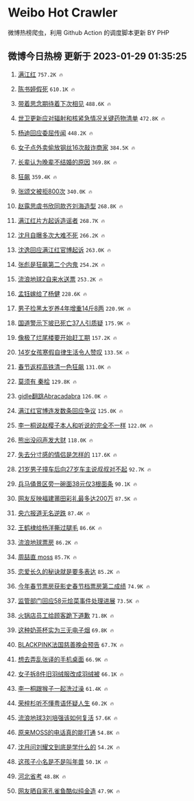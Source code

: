# Weibo Hot Crawler 



微博热榜爬虫，利用 Github Action 的调度脚本更新 BY PHP 


## 微博今日热榜 更新于 2023-01-29 01:35:25 
1. [满江红](https://s.weibo.com/weibo?q=%E6%BB%A1%E6%B1%9F%E7%BA%A2&t=31&band_rank=1&Refer=top) `757.2K 🔥` 

1. [陈书婷假死](https://s.weibo.com/weibo?q=%23%E9%99%88%E4%B9%A6%E5%A9%B7%E5%81%87%E6%AD%BB%23&t=31&band_rank=2&Refer=top) `610.1K 🔥` 

1. [带着思念期待着下次相见](https://s.weibo.com/weibo?q=%23%E5%B8%A6%E7%9D%80%E6%80%9D%E5%BF%B5%E6%9C%9F%E5%BE%85%E7%9D%80%E4%B8%8B%E6%AC%A1%E7%9B%B8%E8%A7%81%23&t=31&band_rank=3&Refer=top) `488.6K 🔥` 

1. [世卫更新应对辐射和核紧急情况关键药物清单](https://s.weibo.com/weibo?q=%23%E4%B8%96%E5%8D%AB%E6%9B%B4%E6%96%B0%E5%BA%94%E5%AF%B9%E8%BE%90%E5%B0%84%E5%92%8C%E6%A0%B8%E7%B4%A7%E6%80%A5%E6%83%85%E5%86%B5%E5%85%B3%E9%94%AE%E8%8D%AF%E7%89%A9%E6%B8%85%E5%8D%95%23&t=31&band_rank=4&Refer=top) `472.8K 🔥` 

1. [杨迪回应委屈传闻](https://s.weibo.com/weibo?q=%23%E6%9D%A8%E8%BF%AA%E5%9B%9E%E5%BA%94%E5%A7%94%E5%B1%88%E4%BC%A0%E9%97%BB%23&t=31&band_rank=5&Refer=top) `448.2K 🔥` 

1. [女子点外卖偷放钢丝16次敲诈商家](https://s.weibo.com/weibo?q=%23%E5%A5%B3%E5%AD%90%E7%82%B9%E5%A4%96%E5%8D%96%E5%81%B7%E6%94%BE%E9%92%A2%E4%B8%9D16%E6%AC%A1%E6%95%B2%E8%AF%88%E5%95%86%E5%AE%B6%23&t=31&band_rank=6&Refer=top) `384.5K 🔥` 

1. [长辈认为晚辈不结婚的原因](https://s.weibo.com/weibo?q=%23%E9%95%BF%E8%BE%88%E8%AE%A4%E4%B8%BA%E6%99%9A%E8%BE%88%E4%B8%8D%E7%BB%93%E5%A9%9A%E7%9A%84%E5%8E%9F%E5%9B%A0%23&t=31&band_rank=7&Refer=top) `369.8K 🔥` 

1. [狂飙](https://s.weibo.com/weibo?q=%E7%8B%82%E9%A3%99&t=31&band_rank=8&Refer=top) `359.4K 🔥` 

1. [张颂文被拒800次](https://s.weibo.com/weibo?q=%23%E5%BC%A0%E9%A2%82%E6%96%87%E8%A2%AB%E6%8B%92800%E6%AC%A1%23&t=31&band_rank=9&Refer=top) `340.0K 🔥` 

1. [赵露思虞书欣同款齐刘海造型](https://s.weibo.com/weibo?q=%23%E8%B5%B5%E9%9C%B2%E6%80%9D%E8%99%9E%E4%B9%A6%E6%AC%A3%E5%90%8C%E6%AC%BE%E9%BD%90%E5%88%98%E6%B5%B7%E9%80%A0%E5%9E%8B%23&t=31&band_rank=10&Refer=top) `268.8K 🔥` 

1. [满江红片方起诉造谣者](https://s.weibo.com/weibo?q=%23%E6%BB%A1%E6%B1%9F%E7%BA%A2%E7%89%87%E6%96%B9%E8%B5%B7%E8%AF%89%E9%80%A0%E8%B0%A3%E8%80%85%23&t=31&band_rank=11&Refer=top) `268.7K 🔥` 

1. [沈月自曝多次大难不死](https://s.weibo.com/weibo?q=%23%E6%B2%88%E6%9C%88%E8%87%AA%E6%9B%9D%E5%A4%9A%E6%AC%A1%E5%A4%A7%E9%9A%BE%E4%B8%8D%E6%AD%BB%23&t=31&band_rank=12&Refer=top) `266.2K 🔥` 

1. [沈逸回应满江红官博起诉](https://s.weibo.com/weibo?q=%23%E6%B2%88%E9%80%B8%E5%9B%9E%E5%BA%94%E6%BB%A1%E6%B1%9F%E7%BA%A2%E5%AE%98%E5%8D%9A%E8%B5%B7%E8%AF%89%23&t=31&band_rank=13&Refer=top) `263.0K 🔥` 

1. [张彪是狂飙第二个内鬼](https://s.weibo.com/weibo?q=%23%E5%BC%A0%E5%BD%AA%E6%98%AF%E7%8B%82%E9%A3%99%E7%AC%AC%E4%BA%8C%E4%B8%AA%E5%86%85%E9%AC%BC%23&t=31&band_rank=14&Refer=top) `254.2K 🔥` 

1. [流浪地球2自来水送票](https://s.weibo.com/weibo?q=%23%E6%B5%81%E6%B5%AA%E5%9C%B0%E7%90%832%E8%87%AA%E6%9D%A5%E6%B0%B4%E9%80%81%E7%A5%A8%23&t=31&band_rank=15&Refer=top) `253.2K 🔥` 

1. [孟钰嫁给了杨健](https://s.weibo.com/weibo?q=%23%E5%AD%9F%E9%92%B0%E5%AB%81%E7%BB%99%E4%BA%86%E6%9D%A8%E5%81%A5%23&t=31&band_rank=16&Refer=top) `228.6K 🔥` 

1. [男子捡黑太岁养4年增重14斤8两](https://s.weibo.com/weibo?q=%23%E7%94%B7%E5%AD%90%E6%8D%A1%E9%BB%91%E5%A4%AA%E5%B2%81%E5%85%BB4%E5%B9%B4%E5%A2%9E%E9%87%8D14%E6%96%A48%E4%B8%A4%23&t=31&band_rank=17&Refer=top) `220.9K 🔥` 

1. [国道警示下坡已死亡37人引质疑](https://s.weibo.com/weibo?q=%23%E5%9B%BD%E9%81%93%E8%AD%A6%E7%A4%BA%E4%B8%8B%E5%9D%A1%E5%B7%B2%E6%AD%BB%E4%BA%A137%E4%BA%BA%E5%BC%95%E8%B4%A8%E7%96%91%23&t=31&band_rank=18&Refer=top) `175.9K 🔥` 

1. [像极了烂尾楼要开始赶工期](https://s.weibo.com/weibo?q=%23%E5%83%8F%E6%9E%81%E4%BA%86%E7%83%82%E5%B0%BE%E6%A5%BC%E8%A6%81%E5%BC%80%E5%A7%8B%E8%B5%B6%E5%B7%A5%E6%9C%9F%23&t=31&band_rank=19&Refer=top) `157.2K 🔥` 

1. [14岁女孩寒假自律生活令人赞叹](https://s.weibo.com/weibo?q=%2314%E5%B2%81%E5%A5%B3%E5%AD%A9%E5%AF%92%E5%81%87%E8%87%AA%E5%BE%8B%E7%94%9F%E6%B4%BB%E4%BB%A4%E4%BA%BA%E8%B5%9E%E5%8F%B9%23&t=31&band_rank=20&Refer=top) `133.5K 🔥` 

1. [春节返程高铁清一色狂飙](https://s.weibo.com/weibo?q=%23%E6%98%A5%E8%8A%82%E8%BF%94%E7%A8%8B%E9%AB%98%E9%93%81%E6%B8%85%E4%B8%80%E8%89%B2%E7%8B%82%E9%A3%99%23&t=31&band_rank=21&Refer=top) `131.0K 🔥` 

1. [莫须有 秦桧](https://s.weibo.com/weibo?q=%E8%8E%AB%E9%A1%BB%E6%9C%89%20%E7%A7%A6%E6%A1%A7&t=31&band_rank=22&Refer=top) `129.8K 🔥` 

1. [gidle翻跳Abracadabra](https://s.weibo.com/weibo?q=%23gidle%E7%BF%BB%E8%B7%B3Abracadabra%23&t=31&band_rank=23&Refer=top) `126.0K 🔥` 

1. [满江红官博连发数条回应争议](https://s.weibo.com/weibo?q=%23%E6%BB%A1%E6%B1%9F%E7%BA%A2%E5%AE%98%E5%8D%9A%E8%BF%9E%E5%8F%91%E6%95%B0%E6%9D%A1%E5%9B%9E%E5%BA%94%E4%BA%89%E8%AE%AE%23&t=31&band_rank=24&Refer=top) `125.0K 🔥` 

1. [李一桐说赵樱子本人和听说的完全不一样](https://s.weibo.com/weibo?q=%23%E6%9D%8E%E4%B8%80%E6%A1%90%E8%AF%B4%E8%B5%B5%E6%A8%B1%E5%AD%90%E6%9C%AC%E4%BA%BA%E5%92%8C%E5%90%AC%E8%AF%B4%E7%9A%84%E5%AE%8C%E5%85%A8%E4%B8%8D%E4%B8%80%E6%A0%B7%23&t=31&band_rank=25&Refer=top) `122.0K 🔥` 

1. [熊出没闷声发大财](https://s.weibo.com/weibo?q=%23%E7%86%8A%E5%87%BA%E6%B2%A1%E9%97%B7%E5%A3%B0%E5%8F%91%E5%A4%A7%E8%B4%A2%23&t=31&band_rank=26&Refer=top) `118.0K 🔥` 

1. [失去分寸感的情侣是怎样的](https://s.weibo.com/weibo?q=%23%E5%A4%B1%E5%8E%BB%E5%88%86%E5%AF%B8%E6%84%9F%E7%9A%84%E6%83%85%E4%BE%A3%E6%98%AF%E6%80%8E%E6%A0%B7%E7%9A%84%23&t=31&band_rank=27&Refer=top) `117.6K 🔥` 

1. [21岁男子撞车后向27岁车主说叔叔对不起](https://s.weibo.com/weibo?q=%2321%E5%B2%81%E7%94%B7%E5%AD%90%E6%92%9E%E8%BD%A6%E5%90%8E%E5%90%9127%E5%B2%81%E8%BD%A6%E4%B8%BB%E8%AF%B4%E5%8F%94%E5%8F%94%E5%AF%B9%E4%B8%8D%E8%B5%B7%23&t=31&band_rank=28&Refer=top) `92.7K 🔥` 

1. [兵马俑景区旁一碗面38元仅3根面条](https://s.weibo.com/weibo?q=%23%E5%85%B5%E9%A9%AC%E4%BF%91%E6%99%AF%E5%8C%BA%E6%97%81%E4%B8%80%E7%A2%97%E9%9D%A238%E5%85%83%E4%BB%853%E6%A0%B9%E9%9D%A2%E6%9D%A1%23&t=31&band_rank=29&Refer=top) `90.1K 🔥` 

1. [网友反映福建莆田彩礼最多达200万](https://s.weibo.com/weibo?q=%23%E7%BD%91%E5%8F%8B%E5%8F%8D%E6%98%A0%E7%A6%8F%E5%BB%BA%E8%8E%86%E7%94%B0%E5%BD%A9%E7%A4%BC%E6%9C%80%E5%A4%9A%E8%BE%BE200%E4%B8%87%23&t=31&band_rank=30&Refer=top) `87.5K 🔥` 

1. [央六报道无名逆跌](https://s.weibo.com/weibo?q=%23%E5%A4%AE%E5%85%AD%E6%8A%A5%E9%81%93%E6%97%A0%E5%90%8D%E9%80%86%E8%B7%8C%23&t=31&band_rank=31&Refer=top) `87.4K 🔥` 

1. [王鹤棣给杨洋撕过腿毛](https://s.weibo.com/weibo?q=%23%E7%8E%8B%E9%B9%A4%E6%A3%A3%E7%BB%99%E6%9D%A8%E6%B4%8B%E6%92%95%E8%BF%87%E8%85%BF%E6%AF%9B%23&t=31&band_rank=32&Refer=top) `86.6K 🔥` 

1. [流浪地球票房](https://s.weibo.com/weibo?q=%E6%B5%81%E6%B5%AA%E5%9C%B0%E7%90%83%E7%A5%A8%E6%88%BF&t=31&band_rank=33&Refer=top) `86.2K 🔥` 

1. [周喆直 moss](https://s.weibo.com/weibo?q=%E5%91%A8%E5%96%86%E7%9B%B4%20moss&t=31&band_rank=34&Refer=top) `85.7K 🔥` 

1. [恋爱长久的秘诀就是要多表达](https://s.weibo.com/weibo?q=%23%E6%81%8B%E7%88%B1%E9%95%BF%E4%B9%85%E7%9A%84%E7%A7%98%E8%AF%80%E5%B0%B1%E6%98%AF%E8%A6%81%E5%A4%9A%E8%A1%A8%E8%BE%BE%23&t=31&band_rank=35&Refer=top) `85.2K 🔥` 

1. [今年春节票房获影史春节档票房第二成绩](https://s.weibo.com/weibo?q=%23%E4%BB%8A%E5%B9%B4%E6%98%A5%E8%8A%82%E7%A5%A8%E6%88%BF%E8%8E%B7%E5%BD%B1%E5%8F%B2%E6%98%A5%E8%8A%82%E6%A1%A3%E7%A5%A8%E6%88%BF%E7%AC%AC%E4%BA%8C%E6%88%90%E7%BB%A9%23&t=31&band_rank=36&Refer=top) `74.9K 🔥` 

1. [监管部门回应58元烩菜事件处理进展](https://s.weibo.com/weibo?q=%23%E7%9B%91%E7%AE%A1%E9%83%A8%E9%97%A8%E5%9B%9E%E5%BA%9458%E5%85%83%E7%83%A9%E8%8F%9C%E4%BA%8B%E4%BB%B6%E5%A4%84%E7%90%86%E8%BF%9B%E5%B1%95%23&t=31&band_rank=37&Refer=top) `73.5K 🔥` 

1. [火锅店员工给顾客跪下道歉](https://s.weibo.com/weibo?q=%23%E7%81%AB%E9%94%85%E5%BA%97%E5%91%98%E5%B7%A5%E7%BB%99%E9%A1%BE%E5%AE%A2%E8%B7%AA%E4%B8%8B%E9%81%93%E6%AD%89%23&t=31&band_rank=38&Refer=top) `71.8K 🔥` 

1. [这种奶茶杯实为三无电子烟](https://s.weibo.com/weibo?q=%23%E8%BF%99%E7%A7%8D%E5%A5%B6%E8%8C%B6%E6%9D%AF%E5%AE%9E%E4%B8%BA%E4%B8%89%E6%97%A0%E7%94%B5%E5%AD%90%E7%83%9F%23&t=31&band_rank=39&Refer=top) `69.8K 🔥` 

1. [BLACKPINK法国慈善晚会预告](https://s.weibo.com/weibo?q=%23BLACKPINK%E6%B3%95%E5%9B%BD%E6%85%88%E5%96%84%E6%99%9A%E4%BC%9A%E9%A2%84%E5%91%8A%23&t=31&band_rank=40&Refer=top) `67.7K 🔥` 

1. [想去弄乱张译的手机桌面](https://s.weibo.com/weibo?q=%23%E6%83%B3%E5%8E%BB%E5%BC%84%E4%B9%B1%E5%BC%A0%E8%AF%91%E7%9A%84%E6%89%8B%E6%9C%BA%E6%A1%8C%E9%9D%A2%23&t=31&band_rank=41&Refer=top) `66.9K 🔥` 

1. [女子拆8件旧羽绒服改成羽绒被](https://s.weibo.com/weibo?q=%23%E5%A5%B3%E5%AD%90%E6%8B%868%E4%BB%B6%E6%97%A7%E7%BE%BD%E7%BB%92%E6%9C%8D%E6%94%B9%E6%88%90%E7%BE%BD%E7%BB%92%E8%A2%AB%23&t=31&band_rank=42&Refer=top) `66.1K 🔥` 

1. [李一桐跟猴子一起洗过澡](https://s.weibo.com/weibo?q=%23%E6%9D%8E%E4%B8%80%E6%A1%90%E8%B7%9F%E7%8C%B4%E5%AD%90%E4%B8%80%E8%B5%B7%E6%B4%97%E8%BF%87%E6%BE%A1%23&t=31&band_rank=43&Refer=top) `61.4K 🔥` 

1. [荣梓杉听不懂粤语怀疑人生](https://s.weibo.com/weibo?q=%23%E8%8D%A3%E6%A2%93%E6%9D%89%E5%90%AC%E4%B8%8D%E6%87%82%E7%B2%A4%E8%AF%AD%E6%80%80%E7%96%91%E4%BA%BA%E7%94%9F%23&t=31&band_rank=44&Refer=top) `60.2K 🔥` 

1. [流浪地球3刘培强该如何复活](https://s.weibo.com/weibo?q=%23%E6%B5%81%E6%B5%AA%E5%9C%B0%E7%90%833%E5%88%98%E5%9F%B9%E5%BC%BA%E8%AF%A5%E5%A6%82%E4%BD%95%E5%A4%8D%E6%B4%BB%23&t=31&band_rank=45&Refer=top) `57.6K 🔥` 

1. [原来MOSS的电话真的能打通](https://s.weibo.com/weibo?q=%23%E5%8E%9F%E6%9D%A5MOSS%E7%9A%84%E7%94%B5%E8%AF%9D%E7%9C%9F%E7%9A%84%E8%83%BD%E6%89%93%E9%80%9A%23&t=31&band_rank=46&Refer=top) `54.8K 🔥` 

1. [沈月问刘耀文到底是学什么的](https://s.weibo.com/weibo?q=%23%E6%B2%88%E6%9C%88%E9%97%AE%E5%88%98%E8%80%80%E6%96%87%E5%88%B0%E5%BA%95%E6%98%AF%E5%AD%A6%E4%BB%80%E4%B9%88%E7%9A%84%23&t=31&band_rank=47&Refer=top) `54.2K 🔥` 

1. [这孩子小名是不是叫年兽](https://s.weibo.com/weibo?q=%23%E8%BF%99%E5%AD%A9%E5%AD%90%E5%B0%8F%E5%90%8D%E6%98%AF%E4%B8%8D%E6%98%AF%E5%8F%AB%E5%B9%B4%E5%85%BD%23&t=31&band_rank=48&Refer=top) `50.1K 🔥` 

1. [河北省考](https://s.weibo.com/weibo?q=%E6%B2%B3%E5%8C%97%E7%9C%81%E8%80%83&t=31&band_rank=49&Refer=top) `48.8K 🔥` 

1. [网友晒自家孔雀鱼酷似纯金造](https://s.weibo.com/weibo?q=%23%E7%BD%91%E5%8F%8B%E6%99%92%E8%87%AA%E5%AE%B6%E5%AD%94%E9%9B%80%E9%B1%BC%E9%85%B7%E4%BC%BC%E7%BA%AF%E9%87%91%E9%80%A0%23&t=31&band_rank=50&Refer=top) `47.9K 🔥` 

